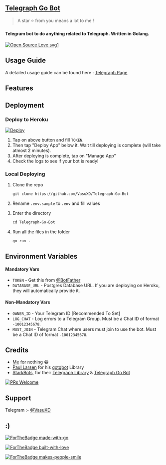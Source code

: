 ## [Telegraph Go Bot](https://t.me/GoTelegraphBot)

> A star ⭐ from you means a lot to me !

#### Telegram bot to do anything related to Telegraph. Written in Golang.

[![Open Source Love svg1](https://badges.frapsoft.com/os/v1/open-source.svg?v=103)](https://github.com/ellerbrock/open-source-badges/)

## Usage Guide

A detailed usage guide can be found here : [Telegraph Page](https://telegra.ph/TelegraphBot-03-02)

## Features

## Deployment

### Deploy to Heroku

[![Deploy](https://www.herokucdn.com/deploy/button.svg)](https://heroku-deployer.herokuapp.com)

1. Tap on above button and fill `TOKEN`.
2. Then tap "Deploy App" below it. Wait till deploying is complete (will take atmost 2 minutes).
3. After deploying is complete, tap on "Manage App"
4. Check the logs to see if your bot is ready!

### Local Deploying

1. Clone the repo

   ```markdown
   git clone https://github.com/VasuXD/Telegraph-Go-Bot
   ```

2. Rename `.env.sample` to `.env` and fill values

3. Enter the directory

   ```markdown
   cd Telegraph-Go-Bot
   ```

4. Run all the files in the folder

   ```markdown
   go run .
   ```

## Environment Variables

#### Mandatory Vars

- `TOKEN` - Get this from [@BotFather](https://t.me/BotFather)
- `DATABASE_URL` - Postgres Database URL. If you are deploying on Heroku, they will automatically provide it.

#### Non-Mandatory Vars

- `OWNER_ID` - Your Telegram ID [Recommended To Set]
- `LOG_CHAT` - Log errors to a Telegram Group. Must be a Chat ID of format `-10012345678`.
- `MUST_JOIN` - Telegram Chat where users must join to use the bot. Must be a Chat ID of format `-10012345678`.

## Credits
- [Me](https://github.com/VasuXD) for nothing 😁
- [Paul Larsen](https://github.com/PaulSonOfLars) for his [gotgbot](https://github.com/PaulSonOfLars/gotgbot) Library
- [StarkBots](https://www.google.com/search?q=i+wanna+thank+me), for their [Telegraph Library](https://github.com/StarkBotsIndustries/telegraph) & [Telegraph Go Bot](https://github.com/StarkBotsIndustries/Telegraph-Go-Bot)

[![PRs Welcome](https://img.shields.io/badge/PRs-welcome-brightgreen.svg?style=flat-square)](http://makeapullrequest.com)

## Support

Telegram :- [@VasuXD](https://t.me/VasuXD)

## :)

[![ForTheBadge made-with-go](http://ForTheBadge.com/images/badges/made-with-go.svg)](https://go.dev/)

[![ForTheBadge built-with-love](http://ForTheBadge.com/images/badges/built-with-love.svg)](https://github.com/VasuXD)

[![ForTheBadge makes-people-smile](http://ForTheBadge.com/images/badges/makes-people-smile.svg)](https://github.com/VasuXD)
